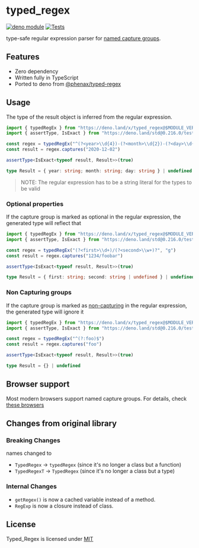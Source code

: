 # typed_regex

[![deno module](https://shield.deno.dev/x/typed_regex)](https://deno.land/x/typed_regex) [![Tests](https://github.com/scarf005/typed_regex/actions/workflows/test.yml/badge.svg)](https://github.com/scarf005/typed_regex/actions/workflows/test.yml)

type-safe regular expression parser for [named capture groups][named-capture-groups].

## Features

- Zero dependency
- Written fully in TypeScript
- Ported to deno from [@phenax/typed-regex][repo]

## Usage

The type of the result object is inferred from the regular expression.

```ts
import { typedRegEx } from "https://deno.land/x/typed_regex@$MODULE_VERSION/mod.ts"
import { assertType, IsExact } from "https://deno.land/std@0.216.0/testing/types.ts"

const regex = typedRegEx("^(?<year>\\d{4})-(?<month>\\d{2})-(?<day>\\d{2})$", "g")
const result = regex.captures("2020-12-02")

assertType<IsExact<typeof result, Result>>(true)

type Result = { year: string; month: string; day: string } | undefined
```

> NOTE: The regular expression has to be a string literal for the types to be valid

### Optional properties

If the capture group is marked as optional in the regular expression, the generated type will reflect that

```ts
import { typedRegEx } from "https://deno.land/x/typed_regex@$MODULE_VERSION/mod.ts"
import { assertType, IsExact } from "https://deno.land/std@0.216.0/testing/types.ts"

const regex = typedRegEx("(?<first>\\d+)/(?<second>\\w+)?", "g")
const result = regex.captures("1234/foobar")

assertType<IsExact<typeof result, Result>>(true)

type Result = { first: string; second: string | undefined } | undefined
```

### Non Capturing groups

If the capture group is marked as [non-capturing][non-capturing] in the regular expression, the generated type will ignore it

```ts
import { typedRegEx } from "https://deno.land/x/typed_regex@$MODULE_VERSION/mod.ts"
import { assertType, IsExact } from "https://deno.land/std@0.216.0/testing/types.ts"

const regex = typedRegEx("^(?:foo)$")
const result = regex.captures("foo")

assertType<IsExact<typeof result, Result>>(true)

type Result = {} | undefined
```

## Browser support

Most modern browsers support named capture groups. For details, check [these browsers][can-i-use]

## Changes from original library

### Breaking Changes

names changed to

- `TypedRegex` -> `typedRegex` (since it's no longer a class but a function)
- `TypedRegexT` -> `TypedRegex` (since it's no longer a class but a type)

### Internal Changes

- `getRegex()` is now a cached variable instead of a method.
- `RegExp` is now a closure instead of class.

[named-capture-groups]: https://github.com/tc39/proposal-regexp-named-groups
[repo]: https://github.com/phenax/typed-regex
[non-capturing]: https://developer.mozilla.org/en-US/docs/Web/JavaScript/Reference/Regular_expressions/Non-capturing_group
[can-i-use]: https://caniuse.com/mdn-javascript_regular_expressions_named_capturing_group

## License

Typed_Regex is licensed under [MIT](./LICENSE)
